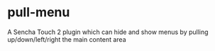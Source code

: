 pull-menu
=========

A Sencha Touch 2 plugin which can hide and show menus by pulling up/down/left/right the main content area